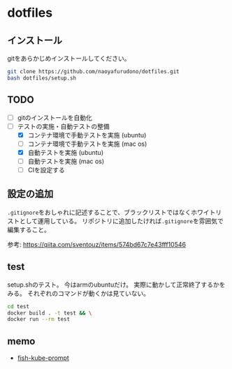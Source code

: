 # dotfiles

## インストール

gitをあらかじめインストールしてください。

```sh
git clone https://github.com/naoyafurudono/dotfiles.git
bash dotfiles/setup.sh
```

## TODO

- [ ] gitのインストールを自動化
- [ ] テストの実施・自動テストの整備
  - [x] コンテナ環境で手動テストを実施 (ubuntu)
  - [ ] コンテナ環境で手動テストを実施 (mac os)
  - [x] 自動テストを実施 (ubuntu)
  - [ ] 自動テストを実施 (mac os)
  - [ ] CIを設定する

## 設定の追加

`.gitignore`をおしゃれに記述することで、ブラックリストではなくホワイトリストとして運用している。
リポジトリに追加したければ`.gitignore`を雰囲気で編集すること。

参考: <https://qiita.com/sventouz/items/574bd67c7e43fff10546>

## test

setup.shのテスト。
今はarmのubuntuだけ。
実際に動かして正常終了するかをみる。
それぞれのコマンドが動くかは見ていない。

```sh
cd test
docker build . -t test && \
docker run --rm test
```

## memo

- [fish-kube-prompt](https://github.com/aluxian/fish-kube-prompt)
